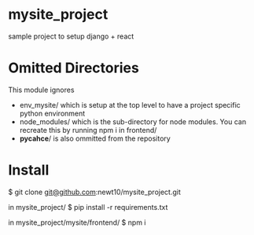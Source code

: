 # mysite_project
sample project to setup django + react

Omitted Directories
===================
This module ignores
* env_mysite/ which is setup at the top level to have a project specific python environment
* node_modules/ which is the sub-directory for node modules. You can recreate this by running npm i in frontend/
* __pycahce__/ is also ommitted from the repository

Install
=======
$ git clone git@github.com:newt10/mysite_project.git

in mysite_project/
$ pip install -r requirements.txt

in mysite_project/mysite/frontend/
$ npm i
